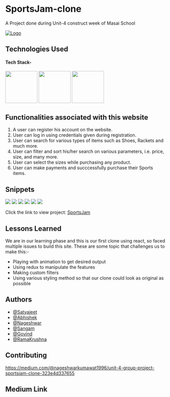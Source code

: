 # SportsJam-clone
A Project done during Unit-4 construct week of Masai School

<a href="https://mellow-selkie-e2bcd4.netlify.app/">![Logo](https://www.findshop.co/uploads/assets/logo/250x150/20170112124258.png)</a>
## Technologies Used

#### Tech Stack-

<p float="left">
   <img src="https://cdn.freebiesupply.com/logos/large/2x/react-1-logo-png-transparent.png" width="100" height="100">
  <img src="https://cdn.freebiesupply.com/logos/large/2x/redux-logo-svg-vector.svg" width="100" height="100">
  <img src="https://cdn.pixabay.com/photo/2017/08/05/11/16/logo-2582747_640.png" width="100" height="100">
 </p>

## Functionalities associated with this website

1. A user can register his account on the website.
2. User can log in using credentials given during registration.
3. User can search for various types of items such as Shoes, Rackets and much more.
4. User can filter and sort his/her search on various parameters, i.e. price, size, and many more.
5. User can select the sizes while purchasing any product.
6. User can make payments and succcessfully purchase their Sports items.

## Snippets
<p>
    <img src="https://miro.medium.com/max/1400/1*BEGoyZ7bv1YWQtBzUQSlyw.png" >
    <img src="https://miro.medium.com/max/1400/1*jN2R1k8pP0wF34iEpA2F8w.png" >
     <img src="https://miro.medium.com/max/1400/1*2mup5wyA36pfHbObbBC2cQ.png" >
    <img src="https://miro.medium.com/max/1400/1*ikKjM3isugs34Ds7mTwERg.png" >
    <img src="https://miro.medium.com/max/1400/1*Rn6GU6xtsYr6woaBtrDRKw.png" >
    <img src="https://miro.medium.com/max/1400/1*mNXSvL4dCAoJZJcXlCFEpg.png" >
    
   </p>
 
 Click the link to view project: 
 <a href="https://mellow-selkie-e2bcd4.netlify.app/">SportsJam</a>
  
## Lessons Learned

We are in our learning phase and this is our first clone using react, so faced multiple issues to build this site. These are some topic that challenges us to make this:-
- Playing with animation to get desired output
- Using redux to manipulate the features
- Making custom filters
- Using various styling method so that our clone could look as original as possible

## Authors

- [@Satyajeet](https://github.com/SatsAjeet)
- [@Abhishek](https://github.com/abhishekmardiya)
- [@Nageshwar](https://github.com/nagesh199)
- [@Sangam](https://github.com/sangamk04)
- [@Govind](https://github.com/gov6184)
- [@RamaKrushna](https://github.com/ramakrushnapanda634)


## Contributing
https://medium.com/@nageshwarkumawat1996/unit-4-group-project-sportsjam-clone-323e4d337655
## Medium Link
